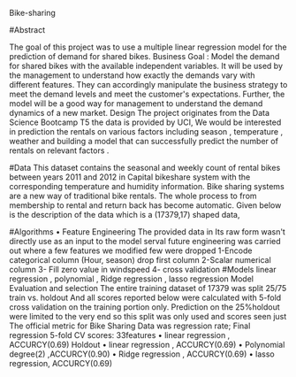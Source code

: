  Bike-sharing

#Abstract

The goal of this project was to use a multiple linear regression model for the prediction of demand for shared bikes.
Business Goal : Model the demand for shared bikes with the available independent variables. It will be used by the management to understand how exactly the demands vary with different features. They can accordingly manipulate the business strategy to meet the demand levels and meet the customer's expectations. Further, the model will be a good way for management to understand the demand dynamics of a new market.
Design
The project originates from the Data Science Bootcamp T5 the data is provided by UCI, We would be interested in prediction the rentals on various factors including season ,
temperature , weather and building a model that can successfully predict the number of rentals on relevant factors .

#Data
This dataset contains the seasonal and weekly count of rental bikes between years 2011 and 2012 in Capital bikeshare system with the corresponding temperature and humidity information. Bike sharing systems are a new way of traditional bike rentals. The whole process to from membership to rental and return back has become automatic. Given below is the description of the data which is a (17379,17) shaped data, 

#Algorithms
• Feature Engineering
The provided data in Its raw form wasn't directly use as an input to the model serval future engineering was carried out where a few features we modified few were dropped
1-Encode categorical column (Hour, season) drop first column
2-Scalar numerical column
3- Fill zero value in windspeed 4- cross validation
#Models
linear regression , polynomial , Ridge regression , lasso regression
Model Evaluation and selection
The entire training dataset of 17379 was split 25/75 train vs. holdout
And all scores reported below were calculated with 5-fold cross validation on the training portion only. Prediction on the 25%holdout were limited to the very end so this split was only used and scores seen just
The official metric for Bike Sharing Data was regression rate;
Final regression 5-fold CV scores: 33features
• linear regression , ACCURCY(0.69)
Holdout
• linear regression , ACCURCY(0.69)
• Polynomial degree(2) ,ACCURCY(0.90)
• Ridge regression , ACCURCY(0.69)
• lasso regression, ACCURCY(0.69)

